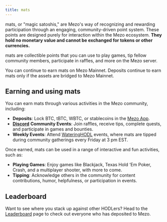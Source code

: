 ```yaml
---
title: mats
---
```


mats, or "magic satoshis," are Mezo's way of recognizing and rewarding participation through an engaging, community-driven point system. These points are designed purely for interaction within the Mezo ecosystem. **They hold no monetary value and cannot be exchanged for tokens or other currencies.**

mats are collectible points that you can use to play games, tip fellow community members, participate in raffles, and more on the Mezo server.

You can continue to earn mats on Mezo Mainnet. Deposits continue to earn mats only if the assets are bridged to Mezo Mainnet.

## Earning and using mats

You can earn mats through various activities in the Mezo community, including:

* **Deposits**: Lock BTC, tBTC, WBTC, or stablecoins in the [Mezo App](https://app.gitbook.com/o/OEHBAmjJ286W1yUh21Q8/s/x6fn2L7Htl3g7NncUqTL/).
* [**Discord**](https://discord.com/invite/mezo) **Community Events**: Join raffles, receive tips, complete quests, and participate in games and bounties.
* **Weekly Events**: Attend [WateringHODL](https://discord.com/invite/mezo) events, where mats are tipped during community gatherings every Friday at 3 pm EST.

Once earned, mats can be used in a range of interactive and fun activities, such as:

* **Playing Games**: Enjoy games like Blackjack, Texas Hold ‘Em Poker, Crash, and a multiplayer shooter, with more to come.
* **Tipping**: Acknowledge others in the community for content contributions, humor, helpfulness, or participation in events.

## Leaderboard

Want to see where you stack up against other HODLers? Head to the [Leaderboard](https://mezo.org/leaderboard) page to check out everyone who has deposited to Mezo.